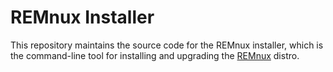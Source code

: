 # REMnux Installer

This repository maintains the source code for the REMnux installer, which is the command-line tool for installing and upgrading the [REMnux](https://REMnux.org) distro.
